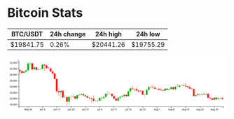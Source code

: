 # Bitcoin Stats

BTC/USDT|24h change|24h high|24h low|
|---|---|---|---|
|$19841.75|0.26%|$20441.26|$19755.29|

<img src="./chart.svg">
